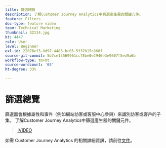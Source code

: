 ```yaml
---
title: 篩選總覽
description: 了解Customer Journey Analytics中篩選產生器的關鍵元件。
feature: Filters
doc-type: feature video
team: Technical Marketing
thumbnail: 32114.jpg
kt: 4447
role: User
level: Beginner
exl-id: 22076ef3-8d97-4483-bc05-5f37b15c868f
source-git-commit: 5b7ce13569961cc78be0e2946e3e9607f5ed9a6b
workflow-type: tm+mt
source-wordcount: '65'
ht-degree: 33%

---
```


# 篩選總覽

篩選器會根據屬性和事件（例如網站訪客或客服中心參與）來識別訪客或客戶的子集。 了解Customer Journey Analytics中篩選產生器的關鍵元件。

>[!VIDEO](https://video.tv.adobe.com/v/32114/?quality=12&learn=on)

如需 Customer Journey Analytics 的相關詳細資訊，請前往[文件](https://experienceleague.adobe.com/docs/analytics-platform/using/cja-components/cja-filters/filters-overview.html)。
